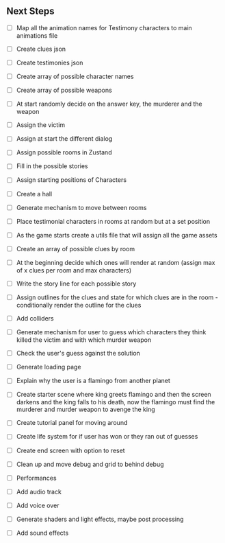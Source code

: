 ## Next Steps

- [ ] Map all the animation names for Testimony characters to main animations file
- [ ] Create clues json
- [ ] Create testimonies json
- [ ] Create array of possible character names
- [ ] Create array of possible weapons
- [ ] At start randomly decide on the answer key, the murderer and the weapon
- [ ] Assign the victim

- [ ] Assign at start the different dialog
- [ ] Assign possible rooms in Zustand
- [ ] Fill in the possible stories
- [ ] Assign starting positions of Characters
- [ ] Create a hall
- [ ] Generate mechanism to move between rooms
- [ ] Place testimonial characters in rooms at random but at a set position
- [ ] As the game starts create a utils file that will assign all the game assets
- [ ] Create an array of possible clues by room
- [ ] At the beginning decide which ones will render at random (assign max of x clues per room and max characters)
- [ ] Write the story line for each possible story
- [ ] Assign outlines for the clues and state for which clues are in the room - conditionally render the outline for the clues
- [ ] Add colliders
- [ ] Generate mechanism for user to guess which characters they think killed the victim and with which murder weapon
- [ ] Check the user's guess against the solution
- [ ] Generate loading page
- [ ] Explain why the user is a flamingo from another planet
- [ ] Create starter scene where king greets flamingo and then the screen darkens and the king falls to his death, now the flamingo must find the murderer and murder weapon to avenge the king
- [ ] Create tutorial panel for moving around
- [ ] Create life system for if user has won or they ran out of guesses
- [ ] Create end screen with option to reset
- [ ] Clean up and move debug and grid to behind debug
- [ ] Performances
- [ ] Add audio track
- [ ] Add voice over
- [ ] Generate shaders and light effects, maybe post processing
- [ ] Add sound effects
